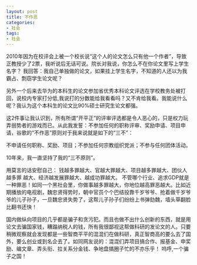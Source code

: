 ```yaml
---
layout: post
title: 不作恶
categories:
- 社会
tags:
- 社会
---
```



2010年因为在校评会上被一个校长说“这个人的论文怎么只有他一个作者”，导致正教授少了2票，我听说后无话可说。院长对我说，你怎么不在你论文里写上学生名字？<!--more-->  我回答：我自己单独做的论文，如果挂上学生名字，不知道的人还以为我霸占、剽窃学生论文呢？

另外一个后来去华为的本科生的论文参加省优秀本科论文评选在学校教务处被打回，说校内专家打分低,我说打的分数能给我看看吗？又不肯给我看。我能说什么呢？我认为这个本科生的论文比90%硕士研究生论文都强。

 这2件事让我认识到，所有所谓“开平正”的评审评选都是令人恶心的，只是权力玩弄弱势者的游戏而已。从此我发誓：不参加任何的职称评审、奖励申请、项目申请，谷歌的“不作恶”原则对于我来说就是如下的“三不”：

不申请任何职称、奖励、项目；不参加任何宗教组织党派；不参与任何团体活动。

10年来，我一直坚持了我的“三不原则”。

用莫言的话安慰自己： 钱越多罪越大、官越大罪越大、项目越多罪越大、团伙人越多罪 越大、经济越发展罪越大、越成功罪越大。 不管哪个行业、追求GDP就是一种罪恶！如同一个黑社会里，你做事越多罪越大，你地位越高罪恶越大。比如近期播放的电视剧，魏忠贤得势时，朝中官员个个巴结投靠千岁爷爷、抢着做千岁爷爷的儿子孙子，一旦魏忠贤失势了，这帮儿子孙子们纷纷上书弹劾魏，墙头草翻脸比翻书还快！

国内做纵向项目的几乎都是骗子和贪污犯。而且也做不出什么创新的东西，就是用论文去骗国家钱，糟蹋纳税人的钱，所有我很鄙视这帮做科研的发论文的人。只要稍微观察就会发现都是一些智商平平的混混们在做科研，真正智商高的要么去了国外，要么创业或到名企去了。如同网友说的：混混们弄项目搞合作、报基金、申奖励、编文章、弄头衔、拉关系分金钱、争地盘搞圈子忙的不亦乐乎！ 呜呼,一个骗子之国！



